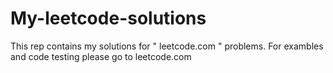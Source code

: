 # My-leetcode-solutions
This rep contains my solutions for " leetcode.com " problems.
For exambles and code testing please go to leetcode.com 
